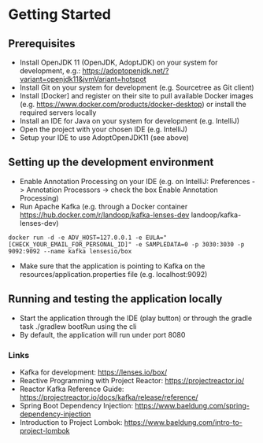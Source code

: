 # Getting Started

## Prerequisites
* Install OpenJDK 11 (OpenJDK, AdoptJDK) on your system for development, e.g.: https://adoptopenjdk.net/?variant=openjdk11&jvmVariant=hotspot
* Install Git on your system for development (e.g. Sourcetree as Git client)
* Install [Docker] and register on their site to pull available Docker images (e.g. https://www.docker.com/products/docker-desktop) or install the required servers locally
* Install an IDE for Java on your system for development (e.g. IntelliJ)
* Open the project with your chosen IDE (e.g. IntelliJ)
* Setup your IDE to use AdoptOpenJDK11 (see above)

## Setting up the development environment
* Enable Annotation Processing on your IDE (e.g. on IntelliJ: Preferences -> Annotation Processors -> check the box Enable Annotation Processing)
* Run Apache Kafka (e.g. through a Docker container https://hub.docker.com/r/landoop/kafka-lenses-dev landoop/kafka-lenses-dev)
```
docker run -d -e ADV_HOST=127.0.0.1 -e EULA="[CHECK_YOUR_EMAIL_FOR_PERSONAL_ID]" -e SAMPLEDATA=0 -p 3030:3030 -p 9092:9092 --name kafka lensesio/box
```
* Make sure that the application is pointing to Kafka on the resources/application.properties file (e.g. localhost:9092)

## Running and testing the application locally
* Start the application through the IDE (play button) or through the gradle task ./gradlew bootRun using the cli
* By default, the application will run under port 8080

### Links
* Kafka for development: https://lenses.io/box/
* Reactive Programming with Project Reactor: https://projectreactor.io/
* Reactor Kafka Reference Guide: https://projectreactor.io/docs/kafka/release/reference/
* Spring Boot Dependency Injection: https://www.baeldung.com/spring-dependency-injection
* Introduction to Project Lombok: https://www.baeldung.com/intro-to-project-lombok

